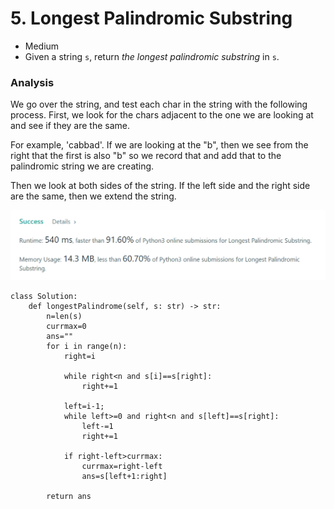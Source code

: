 # 5. Longest Palindromic Substring

* Medium
* Given a string `s`, return _the longest palindromic substring_ in `s`.

### Analysis

We go over the string, and test each char in the string with the following process. First, we look for the chars adjacent to the one we are looking at and see if they are the same.&#x20;

For example, 'cabbad'. If we are looking at the "b", then we see from the right that the first is also "b" so we record that and add that to the palindromic string we are creating.&#x20;

Then we look at both sides of the string. If the left side and the right side are the same, then we extend the string.&#x20;

![](<.gitbook/assets/image (12) (1) (1).png>)

```
class Solution:
    def longestPalindrome(self, s: str) -> str:
        n=len(s)
        currmax=0
        ans=""
        for i in range(n):
            right=i
            
            while right<n and s[i]==s[right]:
                right+=1
                
            left=i-1;
            while left>=0 and right<n and s[left]==s[right]:
                left-=1
                right+=1
                
            if right-left>currmax:
                currmax=right-left
                ans=s[left+1:right]
            
        return ans 
```
